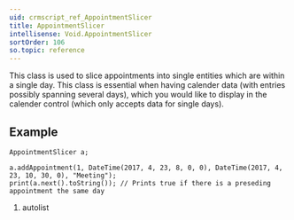```yaml
---
uid: crmscript_ref_AppointmentSlicer
title: AppointmentSlicer
intellisense: Void.AppointmentSlicer
sortOrder: 106
so.topic: reference
---
```


This class is used to slice appointments into single entities which are within a single day. This class is essential when having calender data (with entries possibly spanning several days), which you would like to display in the calender control (which only accepts data for single days).



## Example


    AppointmentSlicer a;
    
    a.addAppointment(1, DateTime(2017, 4, 23, 8, 0, 0), DateTime(2017, 4, 23, 10, 30, 0), "Meeting");
    print(a.next().toString()); // Prints true if there is a preseding appointment the same day




1. autolist

